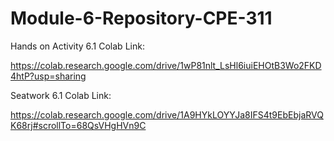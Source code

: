 # Module-6-Repository-CPE-311

Hands on Activity 6.1 Colab Link:

https://colab.research.google.com/drive/1wP81nlt_LsHl6iuiEHOtB3Wo2FKD4htP?usp=sharing

Seatwork 6.1 Colab Link:

https://colab.research.google.com/drive/1A9HYkLOYYJa8IFS4t9EbEbjaRVQK68rj#scrollTo=68QsVHgHVn9C
